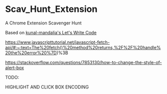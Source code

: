 # Scav_Hunt_Extension
A Chrome Extension Scavenger Hunt

Based on [kunal-mandalia's Let's Write Code](https://github.com/shama/letswritecode/tree/master/how-to-make-chrome-extensions)


https://www.javascripttutorial.net/javascript-fetch-api/#:~:text=The%20fetch()%20method%20returns,%2F%2F%20handle%20the%20error%20%7D)%3B

https://stackoverflow.com/questions/7853130/how-to-change-the-style-of-alert-box

TODO:

HIGHLIGHT AND CLICK BOX
ENCODING